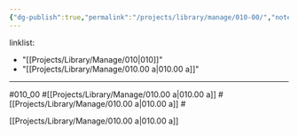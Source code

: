 ```yaml
---
{"dg-publish":true,"permalink":"/projects/library/manage/010-00/","noteIcon":"0","created":"2023-12-28T00:47:21.179+09:00","updated":"2024-01-26T10:14:30.338+09:00"}
---
```


linklist:
  - "[[Projects/Library/Manage/010\|010]]"
  - "[[Projects/Library/Manage/010.00 a\|010.00 a]]"
---
#010_00 #[[Projects/Library/Manage/010.00 a\|010.00 a]] #[[Projects/Library/Manage/010.00 a\|010.00 a]] #


[[Projects/Library/Manage/010.00 a\|010.00 a]]